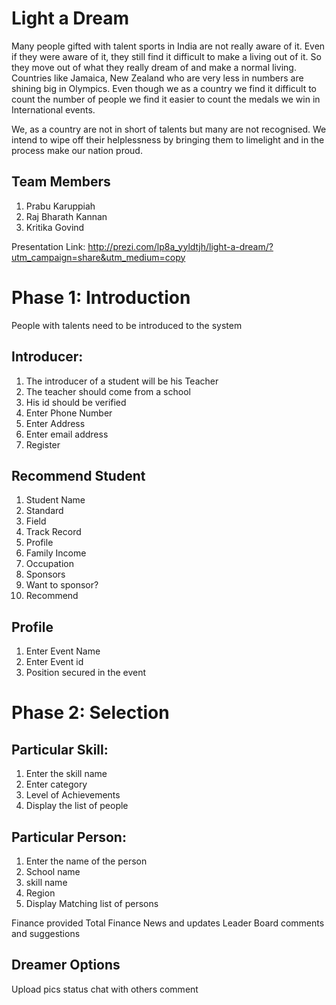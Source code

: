 Light a Dream
=============
Many people gifted with talent sports in India are not really aware of it. Even if they were aware of it, they still find it difficult to make a living out of it. So they move out of what they really dream of and make a normal living. Countries like Jamaica, New Zealand who are very less in numbers are shining big in Olympics. Even though we as a country we find it difficult to count the number of people we find it easier to count the medals we win in International events.

We, as a country are not in short of talents but many are not recognised. We intend to wipe off their helplessness by bringing them to limelight and in the process make our nation proud.

Team Members
-------------
1. Prabu Karuppiah
2. Raj Bharath Kannan
3. Kritika Govind

Presentation Link: http://prezi.com/lp8a_yyldtjh/light-a-dream/?utm_campaign=share&utm_medium=copy

Phase 1: Introduction
=====================
People with talents need to be introduced to the system

Introducer:
-----------
1. The introducer of a student will be his Teacher
2. The teacher should come from a school
3. His id should be verified
4. Enter Phone Number
5. Enter Address
6. Enter email address
7. Register

Recommend Student
-----------------
1. Student Name
2. Standard
3. Field
4. Track Record
5. Profile
6. Family Income
7. Occupation
8. Sponsors
9. Want to sponsor?
10. Recommend

Profile
-------
1. Enter Event Name
2. Enter Event id
3. Position secured in the event

Phase 2: Selection
==================

Particular Skill:
----------------
1. Enter the skill name
2. Enter category
3. Level of Achievements
4. Display the list of people

Particular Person:
-----------------
1. Enter the name of the person
2. School name
3. skill name
4. Region
5. Display Matching list of persons

Finance provided
Total Finance
News and updates
Leader Board
comments and suggestions

Dreamer Options
---------------
Upload pics
status
chat with others
comment
